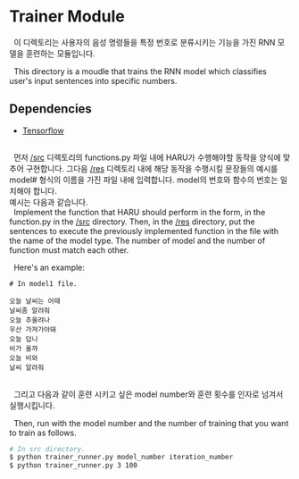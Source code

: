 Trainer Module
===============================================================================

&nbsp;&nbsp;이 디렉토리는 사용자의 음성 명령들을 특정 번호로 분류시키는 기능을 가진 RNN 모델을 훈련하는 모듈입니다. </br>

&nbsp;&nbsp;This directory is a moudle that trains the RNN model which classifies user's input sentences into specific numbers.

## Dependencies
- [Tensorflow](https://www.tensorflow.org/)


##
&nbsp;&nbsp;먼저 [/src](https://github.com/CNUPiedPiper/HARU/tree/master/src/) 디렉토리의  functions.py 파일 내에 HARU가 수행해야할 동작을 양식에 맞추어 구현합니다. 그다음 [/res](https://github.com/CNUPiedPiper/HARU/tree/master/src/trainer/res) 디렉토리 내에 해당 동작을 수행시킬 문장들의 예시를 model# 형식의 이름을 가진 파일 내에 입력합니다. model의 번호와 함수의 번호는 일치해야 합니다.</br>
예시는 다음과 같습니다.</br>
&nbsp;&nbsp;Implement the function that HARU should perform in the form, in the function.py in the [/src](https://github.com/CNUPiedPiper/HARU/tree/master/src/) directory. Then, in the [/res](https://github.com/CNUPiedPiper/HARU/tree/master/src/trainer/res) directory, put the sentences to execute the previously implemented function in the file with the name of the model type. The number of model and the number of function must match each other.</br>

&nbsp;&nbsp;Here's an example:
</br>

``` 
# In model1 file.

오늘 날씨는 어때
날씨좀 알려줘
오늘 추울려나
우산 가져가야돼
오늘 덥니
비가 올까
오늘 비와
날씨 알려줘
```

##
&nbsp;&nbsp;그리고 다음과 같이 훈련 시키고 싶은 model number와 훈련 횟수를 인자로 넘겨서 실행시킵니다.</br>

&nbsp;&nbsp;Then, run with the model number and the number of training that you want to train as follows.

``` bash
# In src directory.
$ python trainer_runner.py model_number iteration_number
$ python trainer_runner.py 3 100
``` 
